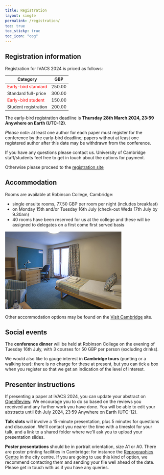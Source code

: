 ```yaml
---
title: Registration
layout: single
permalink: /registration/
toc: true
toc_sticky: true
toc_icon: "cog"
---
```


## Registration information

Registration for IVACS 2024 is priced as follows:

| Category | GBP |
| --- | --- |
| <span style="color:red">Early-bird standard</span> | 250.00 |
| Standard full-price | 300.00 |
| <span style="color:red">Early-bird student</span> | 150.00 |
| Student registration | 200.00 |

The early-bird registration deadline is **Thursday 28th March 2024, 23:59 Anywhere on Earth (UTC-12)**.

_Please note_: at least one author for each paper must register for the conference by the early-bird deadline; papers without at least one registered author after this date may be withdrawn from the conference.

If you have any questions please contact us. University of Cambridge staff/students feel free to get in touch about the options for payment.

Otherwise please proceed to the [registration site](https://onlinesales.admin.cam.ac.uk/conferences-and-events/computer-science-and-technology/intervarietal-applied-corpus-studies-ivacs/the-11th-intervarietal-applied-corpus-studies-ivacs-biennial-conference-july-2024)


## Accommodation

Rooms are available at Robinson College, Cambridge:

* single ensuite rooms, 77.50 GBP per room per night (includes breakfast)
* on Monday 15th and/or Tuesday 16th July (check-out Weds 17th July by 9.30am)
* 40 rooms have been reserved for us at the college and these will be assigned to delegates on a first come first served basis

![Example room at Robinson College](/assets/images/robinson_b-and-b.jpeg)

Other accommodation options may be found on the [Visit Cambridge](https://www.visitcambridge.org/place-categories/accommodation/) site.


## Social events

The **conference dinner** will be held at Robinson College on the evening of Tuesday 16th July, with 3 courses for 50 GBP per person (excluding drinks).

We would also like to gauge interest in **Cambridge tours** (punting or a walking tour): there is no charge for these at present, but you can tick a box when you register so that we get an indication of the level of interest.


## Presenter instructions

If presenting a paper at IVACS 2024, you can update your abstract on [OpenReview](https://openreview.net/group?id=IVACS/2024/Conference/Authors).
We encourage you to do so based on the reviews you received and any further work you have done.
You will be able to edit your abstracts until 8th July 2024, 23:59 Anywhere on Earth (UTC-12).

**Talk slots** will involve a 15-minute presentation, plus 5 minutes for questions and discussion.
We'll contact you nearer the time with a timeslot for your talk, and a link to a shared folder where we'll ask you to upload your presentation slides.

**Poster presentations** should be in portrait orientation, size A1 or A0. 
There are poster printing facilities in Cambridge: for instance the [Reprographics Centre](https://www.em.admin.cam.ac.uk/what-we-do/estate-operations/facilities-services/reprographics/about-us) in the city centre. If you are going to use this kind of option, we recommend contacting them and sending your file well ahead of the date. Please get in touch with us if you have any queries.
